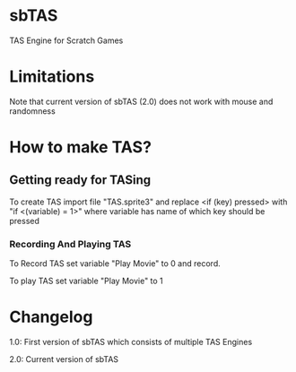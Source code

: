 # sbTAS
TAS Engine for Scratch Games
# Limitations
Note that current version of sbTAS (2.0) does not work with mouse and randomness
# How to make TAS?
## Getting ready for TASing
To create TAS import file "TAS.sprite3" and replace <if (key) pressed> with "if <(variable) = 1>" where variable has name of which key should be pressed
### Recording And Playing TAS
To Record TAS set variable "Play Movie" to 0 and record.

To play TAS set variable "Play Movie" to 1

# Changelog
1.0: First version of sbTAS which consists of multiple TAS Engines

2.0: Current version of sbTAS
